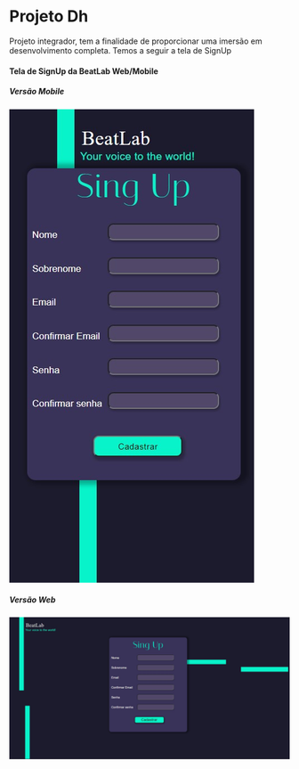 <h1>Projeto Dh</h1>

<p>Projeto integrador, tem a finalidade de proporcionar uma imersão em desenvolvimento completa. Temos a seguir a tela de SignUp</p>

<h4>Tela de SignUp da BeatLab Web/Mobile</h4>

<h5>Versão Mobile</h5>
<img src="/img/sing up mobile.jpg" alt="tela sing">

<h5>Versão Web</h5>
<img src="/img/tela sing up.jpg" alt="">